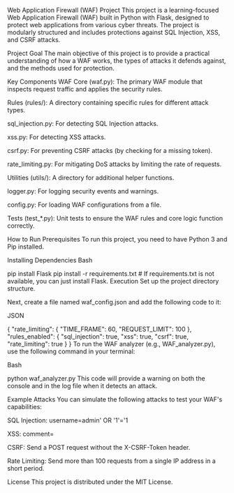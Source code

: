 Web Application Firewall (WAF) Project
This project is a learning-focused Web Application Firewall (WAF) built in Python with Flask, designed to protect web applications from various cyber threats. The project is modularly structured and includes protections against SQL Injection, XSS, and CSRF attacks.

Project Goal
The main objective of this project is to provide a practical understanding of how a WAF works, the types of attacks it defends against, and the methods used for protection.

Key Components
WAF Core (waf.py): The primary WAF module that inspects request traffic and applies the security rules.

Rules (rules/): A directory containing specific rules for different attack types.

sql_injection.py: For detecting SQL Injection attacks.

xss.py: For detecting XSS attacks.

csrf.py: For preventing CSRF attacks (by checking for a missing token).

rate_limiting.py: For mitigating DoS attacks by limiting the rate of requests.

Utilities (utils/): A directory for additional helper functions.

logger.py: For logging security events and warnings.

config.py: For loading WAF configurations from a file.

Tests (test_*.py): Unit tests to ensure the WAF rules and core logic function correctly.

How to Run
Prerequisites
To run this project, you need to have Python 3 and Pip installed.

Installing Dependencies
Bash

pip install Flask
pip install -r requirements.txt # If requirements.txt is not available, you can just install Flask.
Execution
Set up the project directory structure.

Next, create a file named waf_config.json and add the following code to it:

JSON

{
    "rate_limiting": {
        "TIME_FRAME": 60,
        "REQUEST_LIMIT": 100
    },
    "rules_enabled": {
        "sql_injection": true,
        "xss": true,
        "csrf": true,
        "rate_limiting": true
    }
}
To run the WAF analyzer (e.g., WAF_analyzer.py), use the following command in your terminal:

Bash

python waf_analyzer.py
This code will provide a warning on both the console and in the log file when it detects an attack.

Example Attacks
You can simulate the following attacks to test your WAF's capabilities:

SQL Injection: username=admin' OR '1'='1

XSS: comment=<script>alert('XSS')</script>

CSRF: Send a POST request without the X-CSRF-Token header.

Rate Limiting: Send more than 100 requests from a single IP address in a short period.

License
This project is distributed under the MIT License.
